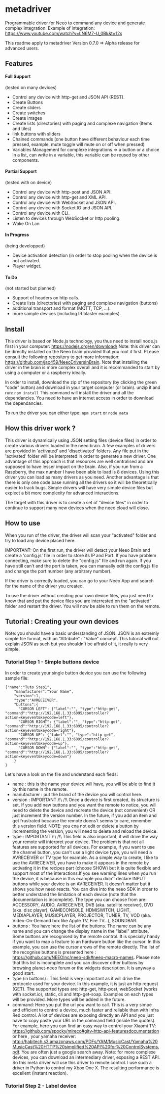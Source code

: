 # metadriver
Programmable driver for Neeo to command any device and generate complex integration.
Example of integration:
https://www.youtube.com/watch?v=LN6M7-U_0Bk&t=12s

This readme apply to metadriver Version 0.7.0 => Alpha release for advanced users.

## Features
#### Full Support
(tested on many devices)

- Control any device with http-get and JSON API (REST).
- Create Buttons
- Create sliders 
- Create switches 
- Create Images 
- Create lists (directories) with paging and complexe navigation (Items and tiles)
- link buttons with sliders
- Chained commands (one button have different behaviour each time pressed, example, mute toggle will mute on or off when pressed)
- Variables Management for complexe integrations => a button or a choice in a list, can write in a variable, this variable can be reused by other components.

#### Partial Support
(tested with on device)

- Control any device with http-post and JSON API.
- Control any device with http-get and XML API.
- Control any device with WebSocket and JSON API.
- Control any device with Socket.IO and JSON API.
- Control any device with CLI.
- Listen to devices through WebSocket or http pooling.
- Wake On Lan

#### In Progress
(being developped)
- Device activation detection (in order to stop pooling when the device is not activated.
- Player widget.

#### To Do
(not started but planned)
- Support of headers on http calls.
- Create lists (directories) with paging and complexe navigation (buttons)
- additional transport and format (MQTT, TCP, ...).
- more sample devices (including IR blaster examples).

## Install

This driver is based on Node.js technology, you thus need to install node.js first in your computer: https://nodejs.org/en/download/
Note: this driver can be directly installed on the Neeo brain provided that you root it first. PLease consult the following repository to get more information: https://github.com/jac459/NeeoDriversInBrain.
Note that installing the driver in the brain is more complex overall and it is recommanded to start by using a computer or a raspberry ideally.

In order to install, download the zip of the repository (by clicking the green "code" button) and download in your target computer (or brain).
unzip it and run:
```npm install```
This command will install the driver and all the dependancies. You need to have an internet access in order to download the dependancies.

To run the driver you can either type:
```npm start```
or
```node meta```

## How this driver work ?

This driver is dynamically using JSON setting files (device files) in order to create various drivers loaded in the neeo brain.
A few examples of drivers are provided in 'activated' and 'disactivated' folders.
Any file put in the 'activated' folder will be interpreted in order to generate a new driver.
One advantage of this approach is that resources are well centralised and are supposed to have lesser impact on the brain.
Also, if you run from a Raspberry, the max number I have been able to load is 8 devices. Using this driver you can load as many drivers as you need.
Another advantage is that there is only one code base running all the drivers so it will be theoretically easier to track bugs.
Simple drivers will have very simple device files but explect a bit more complexity for advanced interactions.

The target with this driver is to create a set of "device files" in order to continue to support many new devices when the neeo cloud will close.

## How to use

When you run of the driver, the driver will scan your "activated" folder and try to load any device placed here.
 
IMPORTANT: On the first run, the driver will detact your Neeo Brain and create a 'config.js' file in order to store its IP and Port. If you have problem connecting, make sure to delete the "config.js" file and run again. If you have still can't and the port is taken, you can manually edit the config.js file and change the port number (any arbitrary number). 

If the driver is correctly loaded, you can go to your Neeo App and search for the name of the driver you created.

To use the driver without creating your own device files, you just need to know that and put the device files you are interrested on the "activated" folder and restart the driver. You will now be able to run them on the remote.

## Tutorial : Creating your own devices

Note: you should have a basic understanding of JSON. JSON is an extremly simple file format, with an "Attribute" : "Value" concept. This tutorial will not explain JSON as such but you shouldn't be affraid of it, it really is very simple.

### Tutorial Step 1 - Simple buttons device

In order to create your single button device you can use the following sample file:
```
{"name":"Tuto Step1", 
    "manufacturer":"Your Name",
    "version":1,
    "type":"AVRECEIVER", 
    "buttons":{
      "CURSOR LEFT": {"label":"", "type":"http-get", "command":"http://192.168.1.33:6095/controller?action=keyevent&keycode=left"},
      "CURSOR RIGHT": {"label":"", "type":"http-get", "command":"http://192.168.1.33:6095/controller?action=keyevent&keycode=right"},
      "CURSOR UP": {"label":"", "type":"http-get", "command":"http://192.168.1.33:6095/controller?action=keyevent&keycode=up"},
      "CURSOR DOWN": {"label":"", "type":"http-get", "command":"http://192.168.1.33:6095/controller?action=keyevent&keycode=down"}
    }
}
```
Let's have a look on the file and understand each fieds:
- name : this is the name your device will have, you will be able to find it by this name in the remote.
- manufacturer : put the brand of the device you will control here.
- version : IMPORTANT /!\ /!\ Once a device is first created, its structure is set. If you add new buttons and you want the remote to notice, you will need to delete the device and recreate the device (not convenient) OR just increment the version number. In the future, if you add an item and get frustrated because the remote doens't seems to care, remember this version field. NOTE: you cna not edit or delete a button by incrementing the version, you will need to delete and reload the device.
- type : IMPORTANT /!\ /!\ This field is also important, it will drive the way your remote will interpret your device. The problem is that not all features are supported for all devices. For example, if you want to use the channel button, you can't use a light device type, you will need a AVRECEIVER or TV type for example. As a simple way to create, I like to use the AVRECEIVER, you have to make it appears in the remote by activating it in the recipes part (choose SHOW) but it is quite flexible and support most of the interactions.If you see warning lines when you run the device, it is because in this example you didn't declare INPUT buttons while your device is an AVRECEIVER. It doesn't matter but it shows you how neeo reacts. You can dive into the neeo SDK in order to better understand the limitation of each device (note that the documentation is incomplete).
The type you can choose from are: ACCESSORY, AUDIO, AVRECEIVER, DVB (aka. satellite receiver), DVD (aka. disc player), GAMECONSOLE, HDMISWITCH, LIGHT, MEDIAPLAYER, MUSICPLAYER, PROJECTOR, TUNER, TV, VOD (aka. Video-On-Demand box like Apple TV, Fire TV...), SOUNDBAR.
- buttons : You have here the list of the buttons. The name can be any name and you can change the display name in the "label" attribute. Some buttons are recognised by the remote control. It is specially handy if you want to map a feature to an hardware button like the cursor. In this example, you can use the cursor arows of the remote directly.
The list of the recognise buttons is presented here : https://github.com/NEEOInc/neeo-sdk#neeo-macro-names. Please note that this list is incomplete and you can discover other buttons by browsing planet-neeo forum or the widgets description. It is anyway a good start.
- type (in buttons) : This field is very important as it will drive the protocole used for your device. In this example, it is just an http request (GET). The supported types are: http-get, http-post, webSocket (works with socket.io), static, cli and http-get-soap. Examples on each types will be provided. More types will be added in the future.
- command: Here you put the url you want to call. This is a very simpe and efficient to control a device, much faster and reliable than with Infra Red control. A lot of devices are exposing directly an API and you just have to copy paste your URL in the command field (inside the quotes). For example, here you can find an easy way to control your Xiaomi TV: https://github.com/spocky/mireco#gitv-http-api-featuresdocumentation or here , your yamaha receiver: http://habitech.s3.amazonaws.com/PDFs/YAM/MusicCast/Yamaha%20MusicCast%20HTTP%20simplified%20API%20for%20ControlSystems.pdf. You are often just a google search away. 
Note: for more complexe devices, you can download an intermediary driver, exposing a REST API. So this meta driver will use this driver to remote control. I use such a driver in Python to control my Xbox One X. The resulting performance is excellent (instant reaction).

### Tutorial Step 2 - Label device

